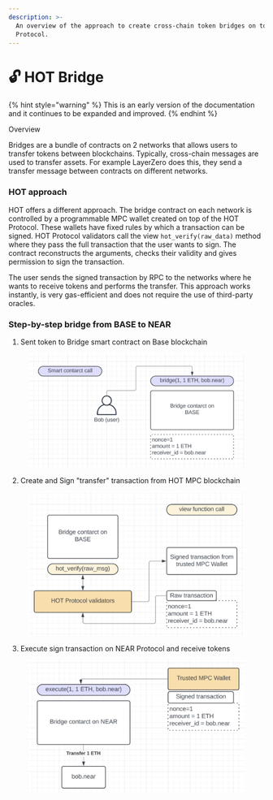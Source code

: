 ```yaml
---
description: >-
  An overview of the approach to create cross-chain token bridges on top of HOT
  Protocol.
---
```


# 🔓 HOT Bridge



{% hint style="warning" %}
This is an early version of the documentation and it continues to be expanded and improved.
{% endhint %}

Overview

Bridges are a bundle of contracts on 2 networks that allows users to transfer tokens between blockchains. Typically, cross-chain messages are used to transfer assets. For example LayerZero does this, they send a transfer message between contracts on different networks.

### HOT approach

HOT offers a different approach. The bridge contract on each network is controlled by a programmable MPC wallet created on top of the HOT Protocol. These wallets have fixed rules by which a transaction can be signed. HOT Protocol validators call the view `hot_verify(raw_data)`  method where they pass the full transaction that the user wants to sign. The contract reconstructs the arguments, checks their validity and gives permission to sign the transaction.

The user sends the signed transaction by RPC to the networks where he wants to receive tokens and performs the transfer. This approach works instantly, is very gas-efficient and does not require the use of third-party oracles.

### Step-by-step bridge from BASE to NEAR

1. Sent token to Bridge smart contract on Base blockchain

<figure><img src="../.gitbook/assets/image (1).png" alt=""><figcaption></figcaption></figure>

2. Create and Sign "transfer" transaction from HOT MPC blockchain

<figure><img src="../.gitbook/assets/image (2).png" alt=""><figcaption></figcaption></figure>

3. Execute sign transaction on NEAR Protocol and receive tokens

<figure><img src="../.gitbook/assets/image (3).png" alt=""><figcaption></figcaption></figure>
